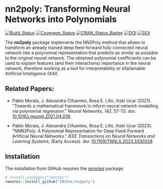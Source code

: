 # nn2poly: Transforming Neural Networks into Polynomials

<!-- badges: start -->
[![Build\_Status](https://github.com/IBiDat/nn2poly/actions/workflows/build.yml/badge.svg)](https://github.com/IBiDat/nn2poly/actions/workflows/build.yml)
[![Coverage\_Status](https://img.shields.io/codecov/c/github/IBiDat/nn2poly/master.svg)](https://app.codecov.io/github/IBiDat/nn2poly?branch=master)
[![CRAN\_Status\_Badge](https://www.r-pkg.org/badges/version/nn2poly)](https://cran.r-project.org/package=nn2poly)
[![DOI](https://img.shields.io/badge/doi-10.1016/j.neunet.2021.04.036-informational.svg)](https://doi.org/10.1016/j.neunet.2021.04.036)
[![DOI](https://img.shields.io/badge/doi-10.1109/TNNLS.2023.3330328-informational.svg)](https://doi.org/10.1109/TNNLS.2023.3330328)
<!-- badges: end -->

The **nn2poly** package implements the NN2Poly method that allows to transform an already trained deep feed-forward fully connected neural network into a polynomial representation that predicts as similar as possible to the original neural network. The obtained polynomial coefficients can be used to explain features (and their interactions) importance  in the neural network, therefore working as a tool for interpretability or eXplainable Artificial Intelligence (XAI).


## Related Papers:

- Pablo Morala, J. Alexandra Cifuentes, Rosa E. Lillo, Iñaki Ucar (2021).
  "Towards a mathematical framework to inform neural network modelling via polynomial regression."
  _Neural Networks_, *142*, 57-72.
  doi: [10.1016/j.neunet.2021.04.036](https://doi.org/10.1016/j.neunet.2021.04.036)

- Pablo Morala, J. Alexandra Cifuentes, Rosa E. Lillo, Iñaki Ucar (2023).
  "NNN2Poly: A Polynomial Representation for Deep Feed-Forward Artificial Neural Networks."
  _IEEE Transactions on Neural Networks and Learning Systems_, (Early Access).
  doi: [10.1109/TNNLS.2023.3330328](https://doi.org/10.1109/TNNLS.2023.3330328)


## Installation

The installation from GitHub requires the [remotes](https://cran.r-project.org/package=remotes) package.

```r
# install.packages("remotes")
remotes::install_github("IBiDat/nn2poly")
```

